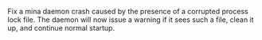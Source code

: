 Fix a mina daemon crash caused by the presence of a corrupted process lock file.
The daemon will now issue a warning if it sees such a file, clean it up, and
continue normal startup.
